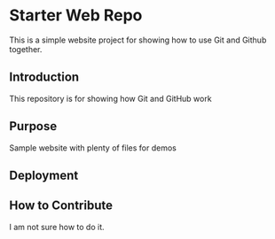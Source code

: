 # Starter Web Repo

This is a simple website project for showing how to use Git and Github together.

## Introduction
This repository is for showing how Git and GitHub work

## Purpose

Sample website with plenty of files for demos

## Deployment

## How to Contribute

I am not sure how to do it.
